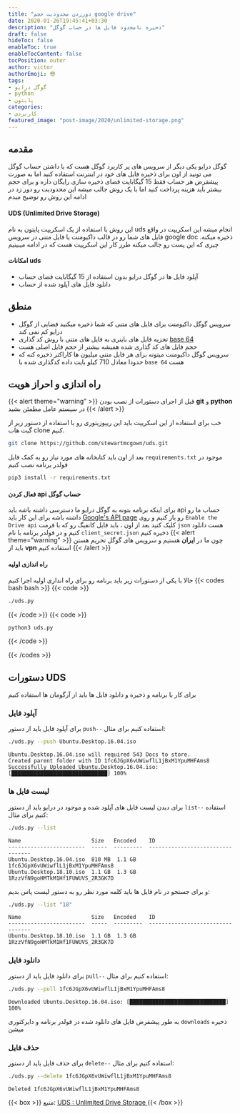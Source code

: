 ```yaml
---
title: "دورزدن محدودیت حجم google drive"
date: 2020-01-26T19:45:41+03:30
description: "ذحیره نامحدود فایل ها در حساب گوگل"
draft: false
hideToc: false
enableToc: true
enableTocContent: false
tocPosition: outer
author: victor
authorEmoji: 😎
tags: 
- گوگل درایو
- python
- پایتون
categories:
- کاربردی
featured_image: "post-image/2020/unlimited-storage.png"
---
```

## مقدمه
گوگل درایو یکی دیگر از سرویس های پر کاربرد گوگل هست که با داشتن حساب گوگل می تونید از اون برای ذخیره فایل های خود در اینترنت استفاده کنید اما به صورت پیشفرض هر حساب فقط 15 گیگابایت فضای ذخیره سازی رایگان داره و برای حجم بیشتر باید هزینه پرداخت کنید اما با یک روش جالب میشه این محدودیت رو دور زد در ادامه این روش رو توضیح میدم
#### UDS (Unlimited Drive Storage)
این روش با استفاده از یک اسکریپت پایتون به نام uds انجام میشه این اسکریپت در واقع فایل های شما رو در قالب داکیومنت یا فایل متنی در سرویس google doc ذخیره میکنه. چیزی که این پست رو جالب میکنه طرز کار این اسکریپت هست که در ادامه میبینیم 
#### امکانات uds
* آپلود فایل ها در گوگل درایو بدون استفاده از 15‍ گیگابایت فضای حساب
* دانلود فایل های آپلود شده از حساب
## منطق 
* سرویس گوگل داکیومنت برای فایل های متنی که شما ذخیره میکنید فضایی از گوگل درایو کم نمی کند
* تجزیه فایل های باینری به فایل های متنی با روش کد گذاری [base 64](https://en.wikipedia.org/wiki/Base64)
* حجم فایل های کد گذاری شده همیشه بیشتر از حجم فایل اصلی هست
* سرویس گوگل داکیومنت میتونه برای هر فایل متنی میلیون ها کاراکتر ذخیره کنه که حدودا معادل 710 کیلو بایت داده کدگذاری شده با `base 64‍` هست
## راه اندازی و احراز هویت
{{< alert theme="warning" >}}
قبل از اجرای دستورات از نصب بودن **git** و **python** در سیستم عامل مطمئن بشید
{{< /alert >}}

خب برای استفاده از این اسکریپت باید این ریپوزیتوری رو با استفاده از دستور زیر از گیت هاب clone کنیم.

```bash
git clone https://github.com/stewartmcgown/uds.git
```

بعد از اون باید کتابخانه های مورد نیاز رو به کمک فایل `requirements.txt` موجود در فولدر برنامه نصب کنیم

```bash
pip3 install -r requirements.txt
```
#### فعال کردن api حساب گوگل 
برای اینکه برنامه بتونه به گوگل درایو ما دسترسی داشته باشه باید api حساب ما رو داشته باشه برای این کار باید [ Google's API page](https://developers.google.com/drive/api/v3/quickstart/python) رو باز کنیم
و روی `Enable the Drive api` کلیک کنید
بعد از اون ، باید فایل کانفیگ رو که با فرمت `json` هست دانلود کنیم و در فولدر برنامه با نام `client_secret.json` ذخیره کنیم
{{< alert theme="warning" >}}
چون ما در **ایران** هستیم و سرویس های گوگل تحریم هستن باید از **vpn‍** استفاده کنیم
{{< /alert >}}

#### راه اندازی اولیه
حالا با یکی از دستورات زیر باید برنامه رو برای راه اندازی اولیه اجرا کنیم
{{< codes bash bash >}}
  {{< code >}}
  ```bash
  ./uds.py 
  ```
  {{< /code >}}
  {{< code >}}

  ```bash
  python3 uds.py
  ```
  {{< /code >}}

{{< /codes >}}

## دستورات UDS
برای کار با برنامه و ذخیره و دانلود فایل ها باید از آرگومان ها استفاده کنیم 
### آپلود فایل 
برای آپلود فایل باید از دستور `push--` استفاده کنیم برای مثال:
```bash
./uds.py --push Ubuntu.Desktop.16.04.iso
```
```result
Ubuntu.Desktop.16.04.iso will required 543 Docs to store.
Created parent folder with ID 1fc6JGpX6vUWiwflL1jBxM1YpuMHFAms8
Successfully Uploaded Ubuntu.Desktop.16.04.iso: [██████████████████████████████] 100%
```
### لیست فایل ها
برای دیدن لیست فایل های آپلود شده و موجود در درایو باید از دستور `list--` استفاده کنیم برای مثال:
```bash
./uds.py --list
```
```result
Name                      Size   Encoded    ID
------------------------  -----  ---------  ---------------------------------  
Ubuntu.Desktop.16.04.iso  810 MB  1.1 GB    1fc6JGpX6vUWiwflL1jBxM1YpuMHFAms8
Ubuntu.Desktop.18.10.iso  1.1 GB  1.3 GB    1RzzVfN9goHMTkM1Hf1FUWUVS_2R3GK7D
```
و برای جستجو در نام فایل ها باید کلمه مورد نظر رو به دستور لیست پاس بدیم:
```bash
./uds.py --list "18"
```
```result
Name                      Size   Encoded    ID
------------------------  -----  ---------  ---------------------------------  
Ubuntu.Desktop.18.10.iso  1.1 GB  1.3 GB    1RzzVfN9goHMTkM1Hf1FUWUVS_2R3GK7D
```
### دانلود فایل
برای دانلود فایل باید از دستور `pull--` استفاده کنیم برای مثال:
```bash
./uds.py --pull 1fc6JGpX6vUWiwflL1jBxM1YpuMHFAms8
```
```result
Downloaded Ubuntu.Desktop.16.04.iso: [██████████████████████████████] 100%
```

به طور پیشفرض فایل های دانلود شده در فولدر برنامه و دایرکتوری `downloads` ذخیره میشن

### حذف فایل
برای حذف فایل باید از دستور `delete--` استفاده کنیم برای مثال:
```bash
./uds.py --delete 1fc6JGpX6vUWiwflL1jBxM1YpuMHFAms8
```
```result
Deleted 1fc6JGpX6vUWiwflL1jBxM1YpuMHFAms8
```

{{< box >}}
منبع:
<a href="https://github.com/stewartmcgown/uds">UDS : Unlimited Drive Storage </a>
{{< /box >}}
